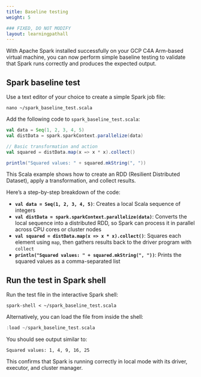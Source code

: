 ```yaml
---
title: Baseline testing
weight: 5

### FIXED, DO NOT MODIFY
layout: learningpathall
---
```


With Apache Spark installed successfully on your GCP C4A Arm-based virtual machine, you can now perform simple baseline testing to validate that Spark runs correctly and produces the expected output.

## Spark baseline test

Use a text editor of your choice to create a simple Spark job file:

```console
nano ~/spark_baseline_test.scala
```

Add the following code to `spark_baseline_test.scala`:

```scala
val data = Seq(1, 2, 3, 4, 5)
val distData = spark.sparkContext.parallelize(data)

// Basic transformation and action
val squared = distData.map(x => x * x).collect()

println("Squared values: " + squared.mkString(", "))
```

This Scala example shows how to create an RDD (Resilient Distributed Dataset), apply a transformation, and collect results.

Here’s a step-by-step breakdown of the code:

- **`val data = Seq(1, 2, 3, 4, 5)`**: Creates a local Scala sequence of integers  
- **`val distData = spark.sparkContext.parallelize(data)`**: Converts the local sequence into a distributed RDD, so Spark can process it in parallel across CPU cores or cluster nodes  
- **`val squared = distData.map(x => x * x).collect()`**: Squares each element using `map`, then gathers results back to the driver program with `collect`  
- **`println("Squared values: " + squared.mkString(", "))`**: Prints the squared values as a comma-separated list  

## Run the test in Spark shell

Run the test file in the interactive Spark shell:

```console
spark-shell < ~/spark_baseline_test.scala
```

Alternatively, you can load the file from inside the shell:

```scala
:load ~/spark_baseline_test.scala
```

You should see output similar to:

```output
Squared values: 1, 4, 9, 16, 25
```

This confirms that Spark is running correctly in local mode with its driver, executor, and cluster manager.
